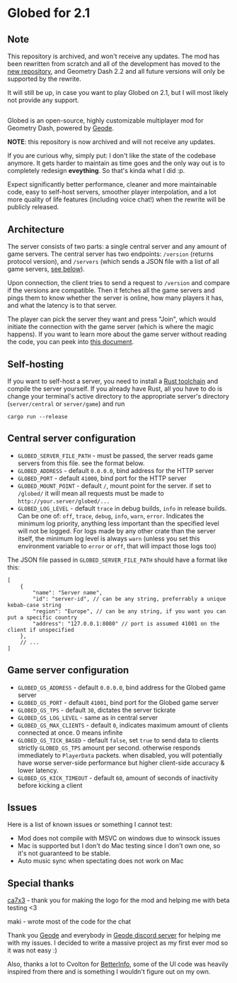 # Globed for 2.1

## Note

This repository is archived, and won't receive any updates. The mod has been rewritten from scratch and all of the development has moved to the [new repository](https://github.com/GlobedGD/globed2), and Geometry Dash 2.2 and all future versions will only be supported by the rewrite.

It will still be up, in case you want to play Globed on 2.1, but I will most likely not provide any support.

## 

Globed is an open-source, highly customizable multiplayer mod for Geometry Dash, powered by [Geode](https://geode-sdk.org/).

**NOTE**: this repository is now archived and will not receive any updates. 

If you are curious why, simply put: I don't like the state of the codebase anymore. It gets harder to maintain as time goes and the only way out is to completely redesign **eveything**. So that's kinda what I did :p.

Expect significantly better performance, cleaner and more maintainable code, easy to self-host servers, smoother player interpolation, and a lot more quality of life features (including voice chat!) when the rewrite will be publicly released.

## Architecture

The server consists of two parts: a single central server and any amount of game servers. The central server has two endpoints: `/version` (returns protocol version), and `/servers` (which sends a JSON file with a list of all game servers, [see below](#central-server-configuration)).

Upon connection, the client tries to send a request to `/version` and compare if the versions are compatible. Then it fetches all the game servers and pings them to know whether the server is online, how many players it has, and what the latency is to that server.

The player can pick the server they want and press "Join", which would initiate the connection with the game server (which is where the magic happens). If you want to learn more about the game server without reading the code, you can peek into [this document](server/game/protocol.md).

## Self-hosting

If you want to self-host a server, you need to install a [Rust toolchain](https://rustup.rs/) and compile the server yourself. If you already have Rust, all you have to do is change your terminal's active directory to the appropriate server's directory (`server/central` or `server/game`) and run

```
cargo run --release
```

## Central server configuration

* `GLOBED_SERVER_FILE_PATH` - must be passed, the server reads game servers from this file. see the format below.
* `GLOBED_ADDRESS` - default `0.0.0.0`, bind address for the HTTP server
* `GLOBED_PORT` - default `41000`, bind port for the HTTP server
* `GLOBED_MOUNT_POINT` - default `/`, mount point for the server. if set to `/globed/` it will mean all requests must be made to `http://your.server/globed/...`
* `GLOBED_LOG_LEVEL` - default `trace` in debug builds, `info` in release builds. Can be one of: `off`, `trace`, `debug`, `info`, `warn`, `error`. Indicates the minimum log priority, anything less important than the specified level will not be logged. For logs made by any other crate than the server itself, the minimum log level is always `warn` (unless you set this environment variable to `error` or `off`, that will impact those logs too)

The JSON file passed in `GLOBED_SERVER_FILE_PATH` should have a format like this:

```json5
[
    {
        "name": "Server name",
        "id": "server-id", // can be any string, preferrably a unique kebab-case string
        "region": "Europe", // can be any string, if you want you can put a specific country
        "address": "127.0.0.1:8080" // port is assumed 41001 on the client if unspecified
    },
    // ...
]
```

## Game server configuration

* `GLOBED_GS_ADDRESS` - default `0.0.0.0`, bind address for the Globed game server
* `GLOBED_GS_PORT` - default `41001`, bind port for the Globed game server
* `GLOBED_GS_TPS` - default `30`, dictates the server tickrate
* `GLOBED_GS_LOG_LEVEL` - same as in central server
* `GLOBED_GS_MAX_CLIENTS` - default `0`, indicates maximum amount of clients connected at once. 0 means infinite
* `GLOBED_GS_TICK_BASED` - default `false`, set `true` to send data to clients strictly `GLOBED_GS_TPS` amount per second. otherwise responds immediately to `PlayerData` packets. when disabled, you will potentially have worse server-side performance but higher client-side accuracy & lower latency.
* `GLOBED_GS_KICK_TIMEOUT` - default `60`, amount of seconds of inactivity before kicking a client

## Issues

Here is a list of known issues or something I cannot test:

* Mod does not compile with MSVC on windows due to winsock issues
* Mac is supported but I don't do Mac testing since I don't own one, so it's not guaranteed to be stable.
* Auto music sync when spectating does not work on Mac

## Special thanks

[ca7x3](https://twitter.com/ca7x3) - thank you for making the logo for the mod and helping me with beta testing <3

maki - wrote most of the code for the chat

Thank you [Geode](https://geode-sdk.org/) and everybody in [Geode discord server](https://discord.gg/9e43WMKzhp) for helping me with my issues. I decided to write a massive project as my first ever mod so it was not easy :)

Also, thanks a lot to Cvolton for [BetterInfo](https://github.com/Cvolton/betterinfo-geode), some of the UI code was heavily inspired from there and is something I wouldn't figure out on my own.
